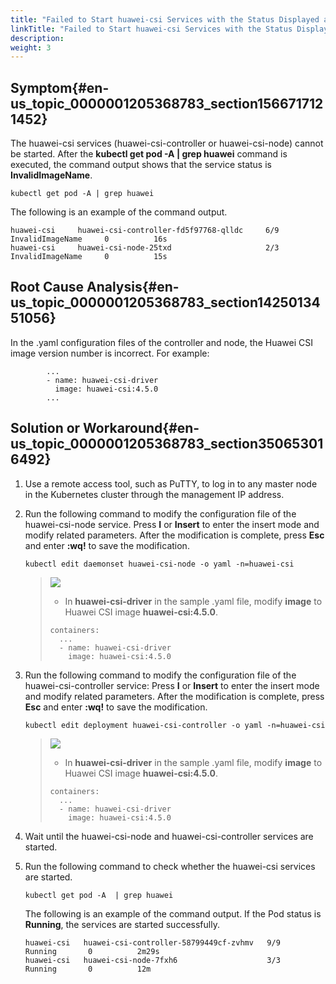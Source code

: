 ```yaml
---
title: "Failed to Start huawei-csi Services with the Status Displayed as InvalidImageName"
linkTitle: "Failed to Start huawei-csi Services with the Status Displayed as InvalidImageName"
description: 
weight: 3
---
```


## Symptom{#en-us_topic_0000001205368783_section1566717121452}

The huawei-csi services \(huawei-csi-controller or huawei-csi-node\) cannot be started. After the  **kubectl get pod -A | grep huawei**  command is executed, the command output shows that the service status is  **InvalidImageName**.

```
kubectl get pod -A | grep huawei
```

The following is an example of the command output.

```
huawei-csi     huawei-csi-controller-fd5f97768-qlldc     6/9     InvalidImageName     0          16s
huawei-csi     huawei-csi-node-25txd                     2/3     InvalidImageName     0          15s
```

## Root Cause Analysis{#en-us_topic_0000001205368783_section1425013451056}

In the .yaml configuration files of the controller and node, the Huawei CSI image version number is incorrect. For example:

```
        ...
        - name: huawei-csi-driver
          image: huawei-csi:4.5.0
        ...
```

## Solution or Workaround{#en-us_topic_0000001205368783_section350653016492}

1.  Use a remote access tool, such as PuTTY, to log in to any master node in the Kubernetes cluster through the management IP address.
2.  Run the following command to modify the configuration file of the huawei-csi-node service. Press  **I**  or  **Insert**  to enter the insert mode and modify related parameters. After the modification is complete, press  **Esc**  and enter  **:wq!**  to save the modification.

    ```
    kubectl edit daemonset huawei-csi-node -o yaml -n=huawei-csi
    ```

    >![](/css-docs/public_sys-resources/en-us/icon-note.gif)  
    >-   In  **huawei-csi-driver**  in the sample .yaml file, modify  **image**  to Huawei CSI image  **huawei-csi:4.5.0**.
    >    ```
    >    containers:
    >      ...
    >      - name: huawei-csi-driver
    >        image: huawei-csi:4.5.0
    >    ```

3.  Run the following command to modify the configuration file of the huawei-csi-controller service: Press  **I**  or  **Insert**  to enter the insert mode and modify related parameters. After the modification is complete, press  **Esc**  and enter  **:wq!**  to save the modification.

    ```
    kubectl edit deployment huawei-csi-controller -o yaml -n=huawei-csi
    ```

    >![](/css-docs/public_sys-resources/en-us/icon-note.gif)  
    >-   In  **huawei-csi-driver**  in the sample .yaml file, modify  **image**  to Huawei CSI image  **huawei-csi:4.5.0**.
    >    ```
    >    containers:
    >      ...
    >      - name: huawei-csi-driver
    >        image: huawei-csi:4.5.0
    >    ```

4.  Wait until the huawei-csi-node and huawei-csi-controller services are started.
5.  Run the following command to check whether the huawei-csi services are started.

    ```
    kubectl get pod -A  | grep huawei
    ```

    The following is an example of the command output. If the Pod status is  **Running**, the services are started successfully.

    ```
    huawei-csi   huawei-csi-controller-58799449cf-zvhmv   9/9     Running       0          2m29s
    huawei-csi   huawei-csi-node-7fxh6                    3/3     Running       0          12m
    ```

